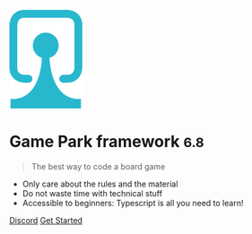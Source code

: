 ![logo](_media/logo.svg)

# Game Park framework <small>6.8</small>

> The best way to code a board game

- Only care about the rules and the material
- Do not waste time with technical stuff
- Accessible to beginners: Typescript is all you need to learn!

[Discord](https://discord.gg/MaWUjfdYjT)
[Get Started](#Game-Park-framework-documentation)